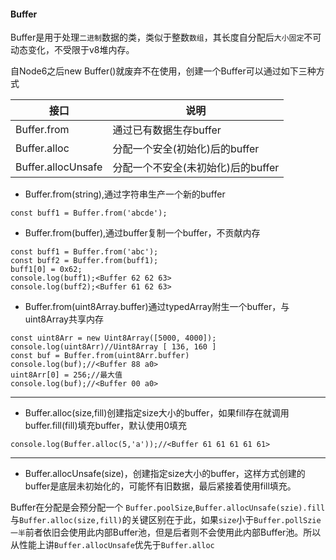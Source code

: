 #### Buffer

Buffer是用于处理`二进制`数据的类，类似于整数`数组`，其长度自分配后`大小固定`不可动态变化，不受限于v8堆内存。

自Node6之后new Buffer()就废弃不在使用，创建一个Buffer可以通过如下三种方式

| 接口          | 说明           |
|---------------|---------------|
| Buffer.from        | 通过已有数据生存buffer           |
| Buffer.alloc        | 分配一个安全(初始化)后的buffer           |
| Buffer.allocUnsafe        | 分配一个不安全(未初始化)后的buffer           |


* Buffer.from(string),通过字符串生产一个新的buffer

```
const buff1 = Buffer.from('abcde');
```
 * Buffer.from(buffer),通过buffer复制一个buffer，不贡献内存

```
const buff1 = Buffer.from('abc');
const buff2 = Buffer.from(buff1);
buff1[0] = 0x62;
console.log(buff1);<Buffer 62 62 63>
console.log(buff2);<Buffer 61 62 63>
```

* Buffer.from(uint8Array.buffer)通过typedArray附生一个buffer，与uint8Array共享内存

```
const uint8Arr = new Uint8Array([5000, 4000]);
console.log(uint8Arr)//Uint8Array [ 136, 160 ]
const buf = Buffer.from(uint8Arr.buffer)
console.log(buf);//<Buffer 88 a0>
uint8Arr[0] = 256;//最大值
console.log(buf);//<Buffer 00 a0>
```

***

* Buffer.alloc(size,fill)创建指定size大小的buffer，如果fill存在就调用buffer.fill(fill)填充buffer，默认使用0填充

```
console.log(Buffer.alloc(5,'a'));//<Buffer 61 61 61 61 61>
```

***

* Buffer.allocUnsafe(size)，创建指定size大小的buffer，这样方式创建的buffer是底层未初始化的，可能怀有旧数据，最后紧接着使用fill填充。

Buffer在分配是会预分配一个	`Buffer.poolSize`,`Buffer.allocUnsafe(szie).fill`与`Buffer.alloc(size,fill)`的关键区别在于此，如果`size`小于`Buffer.pollSzie一半`前者依旧会使用此内部Buffer池，但是后者则不会使用此内部Buffer池。所以从性能上讲`Buffer.allocUnsafe`优先于`Buffer.alloc`
